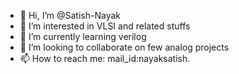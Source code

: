 - 👋 Hi, I’m @Satish-Nayak
- 👀 I’m interested in VLSI and related stuffs
- 🌱 I’m currently learning verilog
- 💞️ I’m looking to collaborate on few analog projects
- 📫 How to reach me: mail_id:nayaksatish.

<!---
Satish-Nayak/Satish-Nayak is a ✨ special ✨ repository because its `README.md` (this file) appears on your GitHub profile.
You can click the Preview link to take a look at your changes.
--->
